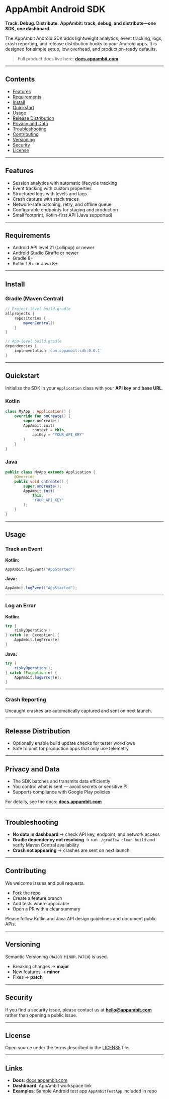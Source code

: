 # AppAmbit Android SDK

**Track. Debug. Distribute.**
**AppAmbit: track, debug, and distribute—one SDK, one dashboard.**

The AppAmbit Android SDK adds lightweight analytics, event tracking, logs, crash reporting, and release distribution hooks to your Android apps. It is designed for simple setup, low overhead, and production-ready defaults.

> Full product docs live here: **[docs.appambit.com](https://docs.appambit.com)**

---

## Contents

* [Features](#features)
* [Requirements](#requirements)
* [Install](#install)
* [Quickstart](#quickstart)
* [Usage](#usage)
* [Release Distribution](#release-distribution)
* [Privacy and Data](#privacy-and-data)
* [Troubleshooting](#troubleshooting)
* [Contributing](#contributing)
* [Versioning](#versioning)
* [Security](#security)
* [License](#license)

---

## Features

* Session analytics with automatic lifecycle tracking
* Event tracking with custom properties
* Structured logs with levels and tags
* Crash capture with stack traces
* Network-safe batching, retry, and offline queue
* Configurable endpoints for staging and production
* Small footprint, Kotlin-first API (Java supported)

---

## Requirements

* Android API level 21 (Lollipop) or newer
* Android Studio Giraffe or newer
* Gradle 8+
* Kotlin 1.8+ or Java 8+

---

## Install

### Gradle (Maven Central)

```gradle
// Project-level build.gradle
allprojects {
    repositories {
        mavenCentral()
    }
}

// App-level build.gradle
dependencies {
    implementation 'com.appambit:sdk:0.0.1'
}
```

---

## Quickstart

Initialize the SDK in your `Application` class with your **API key** and **base URL**.

### Kotlin

```kotlin
class MyApp : Application() {
    override fun onCreate() {
        super.onCreate()
        AppAmbit.init(
            context = this,
            apiKey = "YOUR_API_KEY"
        )
    }
}
```

### Java

```java
public class MyApp extends Application {
    @Override
    public void onCreate() {
        super.onCreate();
        AppAmbit.init(
            this,
            "YOUR_API_KEY"
        );
    }
}
```

---

## Usage

### Track an Event

**Kotlin:**

```kotlin
AppAmbit.logEvent("AppStarted")
```

**Java:**

```java
AppAmbit.logEvent("AppStarted");
```

---

### Log an Error

**Kotlin:**

```kotlin
try {
    riskyOperation()
} catch (e: Exception) {
    AppAmbit.logError(e)
}
```

**Java:**

```java
try {
    riskyOperation();
} catch (Exception e) {
    AppAmbit.logError(e);
}
```

---

### Crash Reporting

Uncaught crashes are automatically captured and sent on next launch.

---

## Release Distribution

* Optionally enable build update checks for tester workflows
* Safe to omit for production apps that only use telemetry

---

## Privacy and Data

* The SDK batches and transmits data efficiently
* You control what is sent — avoid secrets or sensitive PII
* Supports compliance with Google Play policies

For details, see the docs: **[docs.appambit.com](https://docs.appambit.com)**

---

## Troubleshooting

* **No data in dashboard** → check API key, endpoint, and network access
* **Gradle dependency not resolving** → run `./gradlew clean build` and verify Maven Central availability
* **Crash not appearing** → crashes are sent on next launch

---

## Contributing

We welcome issues and pull requests.

* Fork the repo
* Create a feature branch
* Add tests where applicable
* Open a PR with a clear summary

Please follow Kotlin and Java API design guidelines and document public APIs.

---

## Versioning

Semantic Versioning (`MAJOR.MINOR.PATCH`) is used.

* Breaking changes → **major**
* New features → **minor**
* Fixes → **patch**

---

## Security

If you find a security issue, please contact us at **[hello@appambit.com](mailto:hello@appambit.com)** rather than opening a public issue.

---

## License

Open source under the terms described in the [LICENSE](./LICENSE) file.

---

## Links

* **Docs**: [docs.appambit.com](https://docs.appambit.com)
* **Dashboard**: AppAmbit workspace link
* **Examples**: Sample Android test app `AppAmbitTestApp` included in repo

